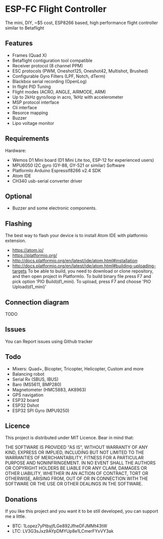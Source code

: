 # ESP-FC Flight Controller
The mini, DIY, ~$5 cost, ESP8266 based, high performance flight controller similar to Betaflight

## Features
* Frames (Quad X)
* Betaflight contiguration tool compatible
* Receiver protocol (8 channel PPM)
* ESC protocols (PWM, Oneshot125, Oneshot42, Multishot, Brushed)
* Configurable Gyro Filters (LPF, Notch, dTerm)
* Blackbox serial recording (OpenLog)
* In flight PID Tuning
* Flight modes (ACRO, ANGLE, AIRMODE, ARM)
* Up to 2kHz gyro/loop in acro, 1kHz with accelerometer
* MSP protocol interface
* Cli interface
* Resorce mapping
* Buzzer
* Lipo voltage monitor

## Requirements
Hardware:
* Wemos D1 Mini board (D1 Mini Lite too, ESP-12 for experienced users)
* MPU6050 I2C gyro (GY-88, GY-521 or similar)
Software
* PlatformIo Arduino Espressif8266 v2.4 SDK
* Atom IDE
* CH340 usb-serial converter driver

## Optional
* Buzzer and some electronic components.

## Flashing
The best way to flash your device is to install Atom IDE with platformio extension.
* https://atom.io/
* https://platformio.org/
* http://docs.platformio.org/en/latest/ide/atom.html#installation
* http://docs.platformio.org/en/latest/ide/atom.html#building-uploading-targets
To be able to build, you need to download or clone repository, and then open project in PlatformIo.
To build binary file press F7 and pick option 'PIO Build(d1_mini).
To upload, press F7 and choose 'PIO Upload(d1_mini)'

## Connection diagram
TODO

## Issues
You can Report issues using Github tracker

## Todo
* Mixers: Quad+, Bicopter, Tricopter, Helicopter, Custom and more
* Balancing robot
* Serial Rx (SBUS, IBUS)
* Baro (MS5611, BMP280)
* Magnetometer (HMC5883, AK8963)
* GPS navigation
* ESP32 board
* ESP32 Dshot
* ESP32 SPI Gyro (MPU9250)

## Licence
This project is distributed under MIT Licence. Bear in mind that:

THE SOFTWARE IS PROVIDED "AS IS", WITHOUT WARRANTY OF ANY KIND, EXPRESS OR
IMPLIED, INCLUDING BUT NOT LIMITED TO THE WARRANTIES OF MERCHANTABILITY,
FITNESS FOR A PARTICULAR PURPOSE AND NONINFRINGEMENT. IN NO EVENT SHALL THE
AUTHORS OR COPYRIGHT HOLDERS BE LIABLE FOR ANY CLAIM, DAMAGES OR OTHER
LIABILITY, WHETHER IN AN ACTION OF CONTRACT, TORT OR OTHERWISE, ARISING FROM,
OUT OF OR IN CONNECTION WITH THE SOFTWARE OR THE USE OR OTHER DEALINGS IN THE
SOFTWARE.

## Donations
If you like this project and you want it to be still developed, you can support me a little.
* BTC: 1Lopez7yPtbyjfLGe892JfheDFJMMt43tW
* LTC: LV3G3sJxz9AYpDMYUp8e1LCmerFYxVY3ak
